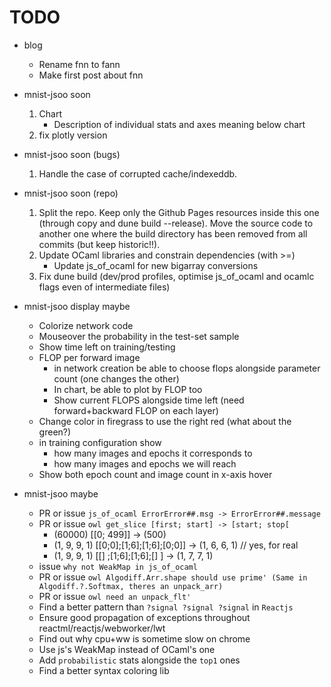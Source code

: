 # TODO
- blog
  - Rename fnn to fann
  - Make first post about fnn

- mnist-jsoo soon
  1. Chart
     - Description of individual stats and axes meaning below chart
  1. fix plotly version


- mnist-jsoo soon (bugs)
   1. Handle the case of corrupted cache/indexeddb.


- mnist-jsoo soon (repo)
   1. Split the repo. Keep only the Github Pages resources inside this one (through copy and dune build --release). Move the source code to another one where the build directory has been removed from all commits (but keep historic!!).
   1. Update OCaml libraries and constrain dependencies (with >=)
      - Update js_of_ocaml for new bigarray conversions
   1. Fix dune build (dev/prod profiles, optimise js_of_ocaml and ocamlc flags even of intermediate files)


- mnist-jsoo display maybe
   - Colorize network code
   - Mouseover the probability in the test-set sample
   - Show time left on training/testing
   - FLOP per forward image
     - in network creation be able to choose flops alongside parameter count (one changes the other)
     - In chart, be able to plot by FLOP too
     - Show current FLOPS alongside time left (need forward+backward FLOP on each layer)
   - Change color in firegrass to use the right red (what about the green?)
   - in training configuration show
     - how many images and epochs it corresponds to
     - how many images and epochs we will reach
   - Show both epoch count and image count in x-axis hover


- mnist-jsoo maybe
   - PR or issue `js_of_ocaml ErrorError##.msg -> ErrorError##.message`
   - PR or issue `owl get_slice [first; start] -> [start; stop[`
      - (60000) [[0; 499]] -> (500)
      - (1, 9, 9, 1) [[0;0];[1;6];[1;6];[0;0]] -> (1, 6, 6, 1) // yes, for real
      - (1, 9, 9, 1) [[]   ;[1;6];[1;6];[]   ] -> (1, 7, 7, 1)
   - issue `why not WeakMap in js_of_ocaml`
   - PR or issue `owl Algodiff.Arr.shape should use prime' (Same in Algodiff.?.Softmax, theres an unpack_arr)`
   - PR or issue `owl need an unpack_flt'`
   - Find a better pattern than `?signal ?signal ?signal` in `Reactjs`
   - Ensure good propagation of exceptions throughout reactml/reactjs/webworker/lwt
   - Find out why cpu+ww is sometime slow on chrome
   - Use js's WeakMap instead of OCaml's one
   - Add `probabilistic` stats alongside the `top1` ones
   - Find a better syntax coloring lib
